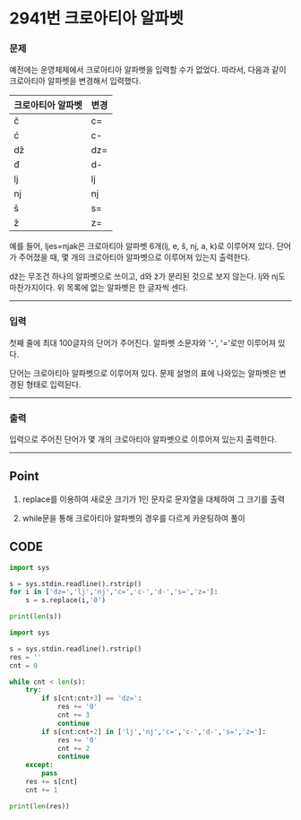 # 2941번 크로아티아 알파벳



### 문제



예전에는 운영체제에서 크로아티아 알파벳을 입력할 수가 없었다. 따라서, 다음과 같이 크로아티아 알파벳을 변경해서 입력했다.

| 크로아티아 알파벳 | 변경 |
| ----------------- | ---- |
| č                 | c=   |
| ć                 | c-   |
| dž                | dz=  |
| đ                 | d-   |
| lj                | lj   |
| nj                | nj   |
| š                 | s=   |
| ž                 | z=   |

예를 들어, ljes=njak은 크로아티아 알파벳 6개(lj, e, š, nj, a, k)로 이루어져 있다. 단어가 주어졌을 때, 몇 개의 크로아티아 알파벳으로 이루어져 있는지 출력한다.

dž는 무조건 하나의 알파벳으로 쓰이고, d와 ž가 분리된 것으로 보지 않는다. lj와 nj도 마찬가지이다. 위 목록에 없는 알파벳은 한 글자씩 센다.

---

### 입력



첫째 줄에 최대 100글자의 단어가 주어진다. 알파벳 소문자와 '-', '='로만 이루어져 있다.

단어는 크로아티아 알파벳으로 이루어져 있다. 문제 설명의 표에 나와있는 알파벳은 변경된 형태로 입력된다.

---

### 출력



입력으로 주어진 단어가 몇 개의 크로아티아 알파벳으로 이루어져 있는지 출력한다.

---

## Point



1. replace를 이용하여 새로운 크기가 1인 문자로 문자열을 대체하여 그 크기를 출력

2. while문을 통해 크로아티아 알파벳의 경우를 다르게 카운팅하여 풀이

   

## CODE

```python
import sys

s = sys.stdin.readline().rstrip()
for i in ['dz=','lj','nj','c=','c-','d-','s=','z=']:
    s = s.replace(i,'0')

print(len(s)) 
```

```python
import sys

s = sys.stdin.readline().rstrip()
res = ''
cnt = 0

while cnt < len(s):
    try:
        if s[cnt:cnt+3] == 'dz=':
            res += '0'
            cnt += 3
            continue
        if s[cnt:cnt+2] in ['lj','nj','c=','c-','d-','s=','z=']:
            res += '0'
            cnt += 2
            continue
    except:
        pass
    res += s[cnt]
    cnt += 1

print(len(res))
```

